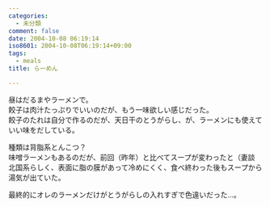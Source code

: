 ```yaml
---
categories:
  - 未分類
comment: false
date: 2004-10-08 06:19:14
iso8601: 2004-10-08T06:19:14+09:00
tags:
  - meals
title: らーめん

---
```


<div class="entry-body">
  <p>昼はだるまやラーメンで。<br />
    餃子は肉汁たっぷりでいいのだが、もう一味欲しい感じだった。<br />
    餃子のたれは自分で作るのだが、天日干のとうがらし、が、ラーメンにも使えていい味をだしている。</p>

  <p>種類は背脂系とんこつ？<br />
    味噌ラーメンもあるのだが、前回（昨年）と比べてスープが変わったと（妻談<br />
    北国系らしく、表面に脂の膜があって冷めにくく、食べ終わった後もスープから湯気が出ていた。</p>

  <p>最終的にオレのラーメンだけがとうがらしの入れすぎで色違いだった…。</p>
</div>
